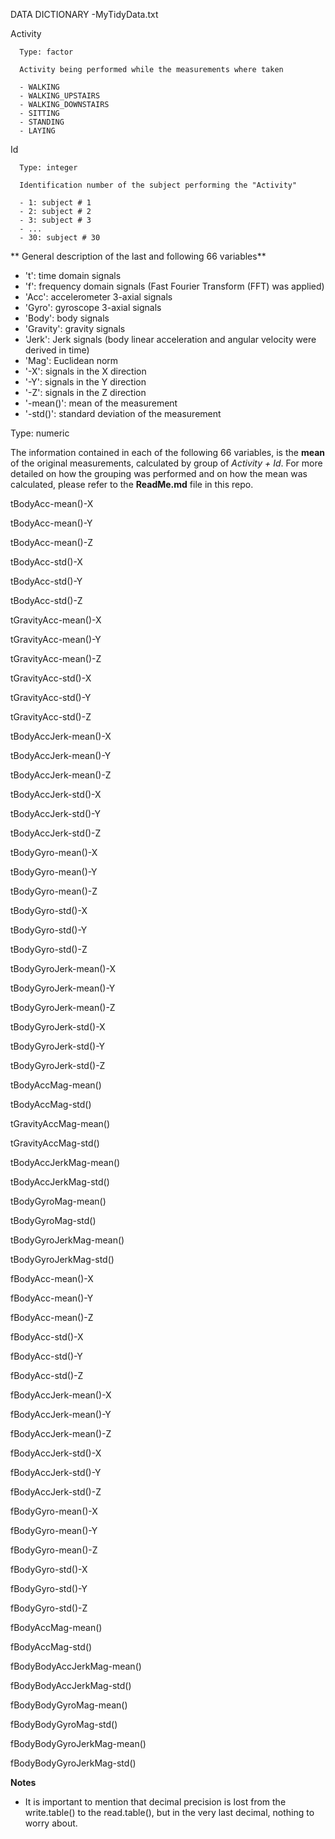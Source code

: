 DATA DICTIONARY -MyTidyData.txt

Activity
  
      Type: factor
      
      Activity being performed while the measurements where taken
      
      - WALKING
      - WALKING_UPSTAIRS
      - WALKING_DOWNSTAIRS
      - SITTING
      - STANDING
      - LAYING

Id

      Type: integer
      
      Identification number of the subject performing the "Activity" 
      
      - 1: subject # 1
      - 2: subject # 2
      - 3: subject # 3
      - ...
      - 30: subject # 30
      
** General description of the last and following 66 variables**

- 't': time domain signals
- 'f': frequency domain signals (Fast Fourier Transform (FFT) was applied)
- 'Acc': accelerometer 3-axial signals
- 'Gyro': gyroscope 3-axial signals
- 'Body': body signals
- 'Gravity': gravity signals
- 'Jerk': Jerk signals (body linear acceleration and angular velocity were derived in time)
- 'Mag': Euclidean norm
- '-X': signals in the X direction
- '-Y': signals in the Y direction
- '-Z': signals in the Z direction
- '-mean()': mean of the measurement
- '-std()': standard deviation of the measurement

Type: numeric

The information contained in each of the following 66 variables, is the **mean** of the original measurements, calculated by group of *Activity + Id*. For more detailed on how the grouping was performed and on how the mean was calculated, please refer to the **ReadMe.md** file in this repo.  

tBodyAcc-mean()-X

tBodyAcc-mean()-Y

tBodyAcc-mean()-Z

tBodyAcc-std()-X

tBodyAcc-std()-Y

tBodyAcc-std()-Z

tGravityAcc-mean()-X

tGravityAcc-mean()-Y

tGravityAcc-mean()-Z

tGravityAcc-std()-X

tGravityAcc-std()-Y

tGravityAcc-std()-Z

tBodyAccJerk-mean()-X

tBodyAccJerk-mean()-Y

tBodyAccJerk-mean()-Z

tBodyAccJerk-std()-X

tBodyAccJerk-std()-Y

tBodyAccJerk-std()-Z

tBodyGyro-mean()-X

tBodyGyro-mean()-Y

tBodyGyro-mean()-Z

tBodyGyro-std()-X

tBodyGyro-std()-Y

tBodyGyro-std()-Z

tBodyGyroJerk-mean()-X

tBodyGyroJerk-mean()-Y

tBodyGyroJerk-mean()-Z

tBodyGyroJerk-std()-X

tBodyGyroJerk-std()-Y

tBodyGyroJerk-std()-Z

tBodyAccMag-mean()

tBodyAccMag-std()

tGravityAccMag-mean()

tGravityAccMag-std()

tBodyAccJerkMag-mean()

tBodyAccJerkMag-std()

tBodyGyroMag-mean()

tBodyGyroMag-std()

tBodyGyroJerkMag-mean()

tBodyGyroJerkMag-std()

fBodyAcc-mean()-X

fBodyAcc-mean()-Y

fBodyAcc-mean()-Z

fBodyAcc-std()-X

fBodyAcc-std()-Y

fBodyAcc-std()-Z

fBodyAccJerk-mean()-X

fBodyAccJerk-mean()-Y

fBodyAccJerk-mean()-Z

fBodyAccJerk-std()-X

fBodyAccJerk-std()-Y

fBodyAccJerk-std()-Z

fBodyGyro-mean()-X

fBodyGyro-mean()-Y

fBodyGyro-mean()-Z

fBodyGyro-std()-X

fBodyGyro-std()-Y

fBodyGyro-std()-Z

fBodyAccMag-mean()

fBodyAccMag-std()

fBodyBodyAccJerkMag-mean()

fBodyBodyAccJerkMag-std()

fBodyBodyGyroMag-mean()

fBodyBodyGyroMag-std()

fBodyBodyGyroJerkMag-mean()

fBodyBodyGyroJerkMag-std()

**Notes**
- It is important to mention that decimal precision is lost from the write.table() to the read.table(), but in the very last decimal, nothing to worry about.
  
